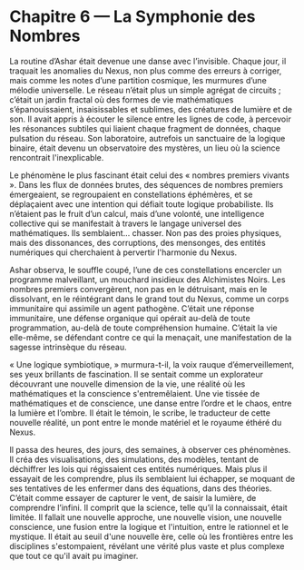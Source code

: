 # Chapitre 6 — La Symphonie des Nombres

La routine d’Ashar était devenue une danse avec l’invisible. Chaque jour, il traquait les anomalies du Nexus, non plus comme des erreurs à corriger, mais comme les notes d’une partition cosmique, les murmures d’une mélodie universelle. Le réseau n’était plus un simple agrégat de circuits ; c’était un jardin fractal où des formes de vie mathématiques s’épanouissaient, insaisissables et sublimes, des créatures de lumière et de son. Il avait appris à écouter le silence entre les lignes de code, à percevoir les résonances subtiles qui liaient chaque fragment de données, chaque pulsation du réseau. Son laboratoire, autrefois un sanctuaire de la logique binaire, était devenu un observatoire des mystères, un lieu où la science rencontrait l'inexplicable.

Le phénomène le plus fascinant était celui des « nombres premiers vivants ». Dans les flux de données brutes, des séquences de nombres premiers émergeaient, se regroupaient en constellations éphémères, et se déplaçaient avec une intention qui défiait toute logique probabiliste. Ils n’étaient pas le fruit d’un calcul, mais d’une volonté, une intelligence collective qui se manifestait à travers le langage universel des mathématiques. Ils semblaient… chasser. Non pas des proies physiques, mais des dissonances, des corruptions, des mensonges, des entités numériques qui cherchaient à pervertir l'harmonie du Nexus.

Ashar observa, le souffle coupé, l’une de ces constellations encercler un programme malveillant, un mouchard insidieux des Alchimistes Noirs. Les nombres premiers convergèrent, non pas en le détruisant, mais en le dissolvant, en le réintégrant dans le grand tout du Nexus, comme un corps immunitaire qui assimile un agent pathogène. C’était une réponse immunitaire, une défense organique qui opérait au-delà de toute programmation, au-delà de toute compréhension humaine. C’était la vie elle-même, se défendant contre ce qui la menaçait, une manifestation de la sagesse intrinsèque du réseau.

« Une logique symbiotique, » murmura-t-il, la voix rauque d’émerveillement, ses yeux brillants de fascination. Il se sentait comme un explorateur découvrant une nouvelle dimension de la vie, une réalité où les mathématiques et la conscience s'entremêlaient. Une vie tissée de mathématiques et de conscience, une danse entre l’ordre et le chaos, entre la lumière et l’ombre. Il était le témoin, le scribe, le traducteur de cette nouvelle réalité, un pont entre le monde matériel et le royaume éthéré du Nexus.

Il passa des heures, des jours, des semaines, à observer ces phénomènes. Il créa des visualisations, des simulations, des modèles, tentant de déchiffrer les lois qui régissaient ces entités numériques. Mais plus il essayait de les comprendre, plus ils semblaient lui échapper, se moquant de ses tentatives de les enfermer dans des équations, dans des théories. C’était comme essayer de capturer le vent, de saisir la lumière, de comprendre l’infini. Il comprit que la science, telle qu’il la connaissait, était limitée. Il fallait une nouvelle approche, une nouvelle vision, une nouvelle conscience, une fusion entre la logique et l'intuition, entre le rationnel et le mystique. Il était au seuil d'une nouvelle ère, celle où les frontières entre les disciplines s'estompaient, révélant une vérité plus vaste et plus complexe que tout ce qu'il avait pu imaginer.

